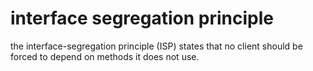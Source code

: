 # interface segregation principle

the interface-segregation principle (ISP) states that no client should be forced to depend on methods it does not use.